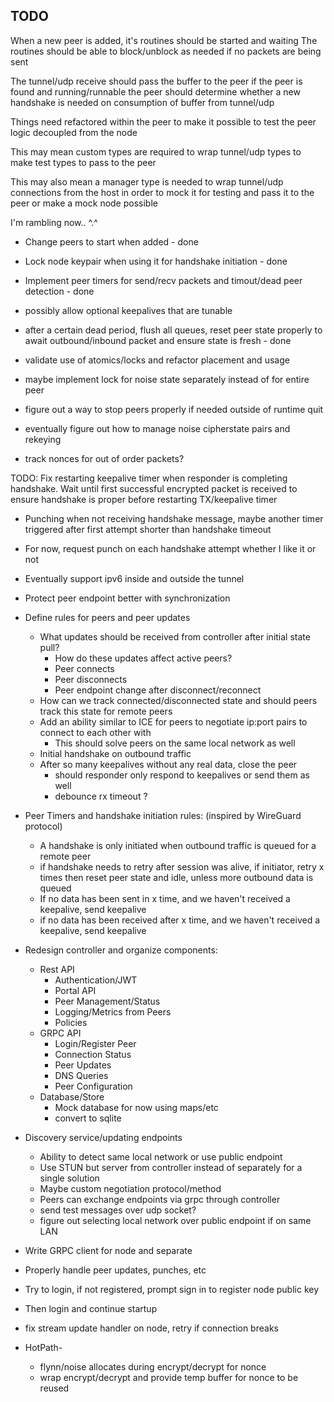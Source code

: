 ## TODO

When a new peer is added, it's routines should be started and waiting
The routines should be able to block/unblock as needed if no packets are being sent

The tunnel/udp receive should pass the buffer to the peer if the peer is found and running/runnable
the peer should determine whether a new handshake is needed on consumption of buffer from tunnel/udp

Things need refactored within the peer to make it possible to test the peer logic decoupled from the node

This may mean custom types are required to wrap tunnel/udp types to make test types to pass to the peer

This may also mean a manager type is needed to wrap tunnel/udp connections from the host in order to mock it for testing
and pass it to the peer
or make a mock node possible

I'm rambling now.. ^.^

- Change peers to start when added - done
- Lock node keypair when using it for handshake initiation - done


- Implement peer timers for send/recv packets and timout/dead peer detection - done
- possibly allow optional keepalives that are tunable
- after a certain dead period, flush all queues, reset peer state properly to await outbound/inbound packet 
and ensure state is fresh - done

- validate use of atomics/locks and refactor placement and usage 
- maybe implement lock for noise state separately instead of for entire peer
- figure out a way to stop peers properly if needed outside of runtime quit
- eventually figure out how to manage noise cipherstate pairs and rekeying
- track nonces for out of order packets?

TODO: Fix restarting keepalive timer when responder is completing handshake. 
Wait until first successful encrypted packet is received to ensure handshake is proper before restarting TX/keepalive timer


- Punching when not receiving handshake message, maybe another timer triggered after first attempt shorter than handshake timeout
- For now, request punch on each handshake attempt whether I like it or not
- Eventually support ipv6 inside and outside the tunnel

- Protect peer endpoint better with synchronization


- Define rules for peers and peer updates
  - What updates should be received from controller after initial state pull?
    - How do these updates affect active peers?
    - Peer connects
    - Peer disconnects
    - Peer endpoint change after disconnect/reconnect
  - How can we track connected/disconnected state and should peers track this state for remote peers
  - Add an ability similar to ICE for peers to negotiate ip:port pairs to connect to each other with
    - This should solve peers on the same local network as well
  - Initial handshake on outbound traffic
  - After so many keepalives without any real data, close the peer
    - should responder only respond to keepalives or send them as well
    - debounce rx timeout ?

- Peer Timers and handshake initiation rules: (inspired by WireGuard protocol)
  - A handshake is only initiated when outbound traffic is queued for a remote peer
  - if handshake needs to retry after session was alive, if initiator, retry x times then reset peer state and idle, unless more outbound data is queued
  - If no data has been sent in x time, and we haven't received a keepalive, send keepalive
  - if no data has been received after x time, and we haven't received a keepalive, send keepalive


- Redesign controller and organize components:
  - Rest API
    - Authentication/JWT
    - Portal API
    - Peer Management/Status
    - Logging/Metrics from Peers
    - Policies
  - GRPC API
    - Login/Register Peer
    - Connection Status
    - Peer Updates
    - DNS Queries
    - Peer Configuration
  - Database/Store
    - Mock database for now using maps/etc
    - convert to sqlite

- Discovery service/updating endpoints
  - Ability to detect same local network or use public endpoint
  - Use STUN but server from controller instead of separately for a single solution
  - Maybe custom negotiation protocol/method
  - Peers can exchange endpoints via grpc through controller
  - send test messages over udp socket?
  - figure out selecting local network over public endpoint if on same LAN
- Write GRPC client for node and separate
- Properly handle peer updates, punches, etc
- Try to login, if not registered, prompt sign in to register node public key
- Then login and continue startup
- fix stream update handler on node, retry if connection breaks
- HotPath-
  - flynn/noise allocates during encrypt/decrypt for nonce
  - wrap encrypt/decrypt and provide temp buffer for nonce to be reused